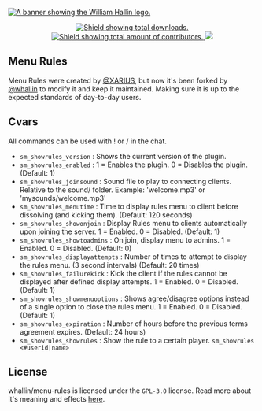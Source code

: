 <!-- HEADER -->
<a href="https://williamhallin.com"><img src="https://raw.githubusercontent.com/whallin/whallin/master/img_header.png" alt="A banner showing the William Hallin logo."></a>

<!-- SHIELDS -->
<p align=center>
  <a href="https://github.com/whallin/menu-rules/releases/">
    <img src="https://img.shields.io/github/downloads/whallin/menu-rules/latest/total.svg?style=for-the-badge&color=brightgreen" alt="Shield showing total downloads.">
  </a>
  <a href="https://github.com/whallin/menu-rules/graphs/contributors">
    <img src="https://img.shields.io/github/contributors/whallin/menu-rules.svg?style=for-the-badge&color=brightgreen" alt="Shield showing total amount of contributors.">
  </a>
  <img src="https://badges.pufler.dev/visits/whallin/menu-rules?style=for-the-badge">
</p>

<!-- ABOUT -->
## Menu Rules
Menu Rules were created by [@XARIUS](https://forums.alliedmods.net/showthread.php?p=639481), but now it's been forked by [@whallin](https://github.com/whallin) to modify it and keep it maintained. Making sure it is up to the expected standards of day-to-day users.

<!-- CVARS -->
## Cvars
All commands can be used with ! or / in the chat.
- ``sm_showrules_version``			: Shows the current version of the plugin.
- ``sm_showrules_enabled``			: 1 = Enables the plugin. 0 = Disables the plugin. (Default: 1)
- ``sm_showrules_joinsound``		: Sound file to play to connecting clients.  Relative to the sound/ folder.  Example: 'welcome.mp3' or 'mysounds/welcome.mp3'
- ``sm_showrules_menutime`` 		: Time to display rules menu to client before dissolving (and kicking them). (Default: 120 seconds)
- ``sm_showrules_showonjoin``		: Display Rules menu to clients automatically upon joining the server. 1 = Enabled. 0 = Disabled. (Default: 1)
- ``sm_showrules_showtoadmins``		: On join, display menu to admins. 1 = Enabled. 0 = Disabled. (Default: 0)
- ``sm_showrules_displayattempts``	: Number of times to attempt to display the rules menu. (3 second intervals) (Default: 20 times)
- ``sm_showrules_failurekick``		: Kick the client if the rules cannot be displayed after defined display attempts. 1 = Enabled. 0 = Disabled. (Default: 1)
- ``sm_showrules_showmenuoptions``	: Shows agree/disagree options instead of a single option to close the rules menu. 1 = Enabled. 0 = Disabled. (Default: 1)
- ``sm_showrules_expiration``		: Number of hours before the previous terms agreement expires. (Default: 24 hours)
- ``sm_showrules_showrules``		: Show the rule to a certain player. ``sm_showrules <#userid|name>``

<!-- LICENSE -->
## License
whallin/menu-rules is licensed under the ``GPL-3.0`` license. Read more about it's meaning and effects [here](https://github.com/whallin/menu-rules/blob/main/LICENSE).
